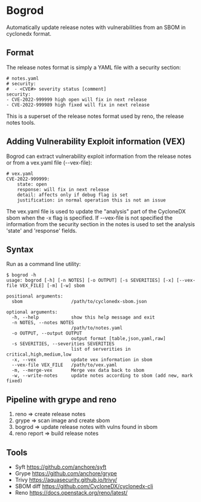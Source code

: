 Bogrod
======

Automatically update release notes with vulnerabilities 
from an SBOM in cyclonedx format.

Format
------

The release notes format is simply a YAML file with a
security section:

    # notes.yaml
    # security:
    #  - <CVE#> severity status [comment]
    security:
    - CVE-2022-999999 high open will fix in next release 
    - CVE-2022-999989 high fixed will fix in next release

This is a superset of the release notes format used by reno, the
release notes tools.

Adding Vulnerability Exploit information (VEX)
-----------------------------------------------

Bogrod can extract vulnerability exploit information from 
the release notes or from a vex.yaml file (--vex-file):

    # vex.yaml
    CVE-2022-999999:
        state: open
        response: will fix in next release     
        detail: affects only if debug flag is set
        justification: in normal operation this is not an issue

The vex.yaml file is used to update the "analysis" part of the 
CycloneDX sbom when the -x flag is specified. If --vex-file is
not specified the information from the security section in the
notes is used to set the analysis 'state' and 'response' fields.

Syntax
------

Run as a command line utility:

    $ bogrod -h
    usage: bogrod [-h] [-n NOTES] [-o OUTPUT] [-s SEVERITIES] [-x] [--vex-file VEX_FILE] [-m] [-w] sbom

    positional arguments:
      sbom                  /path/to/cyclonedx-sbom.json
    
    optional arguments:
      -h, --help            show this help message and exit
      -n NOTES, --notes NOTES
                            /path/to/notes.yaml
      -o OUTPUT, --output OUTPUT
                            output format [table,json,yaml,raw]
      -s SEVERITIES, --severities SEVERITIES
                            list of serverities in critical,high,medium,low
      -x, --vex             update vex information in sbom
      --vex-file VEX_FILE   /path/to/vex.yaml
      -m, --merge-vex       Merge vex data back to sbom
      -w, --write-notes     update notes according to sbom (add new, mark fixed)
   

Pipeline with grype and reno
----------------------------

1. reno => create release notes
2. grype => scan image and create sbom
3. bogrod => update release notes with vulns found in sbom
4. reno report => build release notes  

Tools
-----

* Syft https://github.com/anchore/syft
* Grype https://github.com/anchore/grype
* Trivy https://aquasecurity.github.io/trivy/
* SBOM diff https://github.com/CycloneDX/cyclonedx-cli 
* Reno https://docs.openstack.org/reno/latest/

